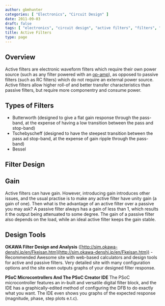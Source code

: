 ```yaml
---
author: gbmhunter
categories: [ "Electronics", "Circuit Design" ]
date: 2011-09-03
draft: false
tags: [ "electronics", "circuit design", "active filters", "filters", "Butterworth", "Tschebyscheff", "Bessel", "gain" ]
title: Active Filters
type: page
---
```


## Overview

Active filters are electronic waveform filters which require their own power source (such as any filter powered with an [op-amp](/electronics/components/op-amps)), as opposed to passive filters (such as RC filters) which do not require an external power source. Active filters allow higher roll-of and better transfer characteristics than passive filters, but require more componentry and consume power.

## Types of Filters

* Butterworth (designed to give a flat gain response through the pass-band, at the expense of having a low transition between the pass and stop-band)
* Tschebyscheff (designed to have the steepest transition between the pass ad stop-band, at the expense of gain ripple through the pass-band)
* Bessel

## Filter Design

## Gain

Active filters can have gain. However, introducing gain introduces other issues, and the usual practise is to make any active filter have unity gain (a gain of one). Then what is the advantage of an active filter over a passive you may ask? A passive filter always has a gain of less than 1, which results it the output being attenuated to some degree. The gain of a passive filter also depends on the load, while an ideal active filter keeps the gain stable.

## Design Tools

**OKAWA Filter Design and Analysis** ([http://sim.okawa-denshi.jp/en/Fkeisan.htm](http://sim.okawa-denshi.jp/en/Fkeisan.htm)) - Recommended Awesome site with web-based calculators and design tools for active and passive filters. Very detailed site with many configuration options and the site even outputs graphs of your designed filter response.

**PSoC Microcontrollers And The PSoC Creator IDE** The PSoC microcontroller features an in-built and versatile digital filter block, and the IDE has a graphically-edited method of configuring the DFB to do exactly what you want. The IDE even shows you graphs of the expected response (magnitude, phase, step plots e.t.c).
